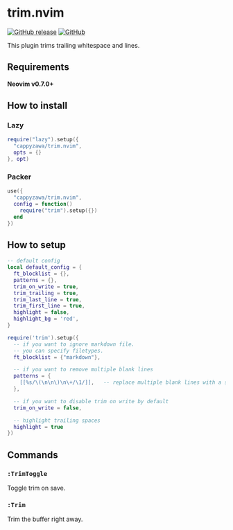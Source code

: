# trim.nvim

[![GitHub release](https://img.shields.io/github/release/cappyzawa/trim.nvim.svg)](https://github.com/cappyzawa/trim.nvim/releases)
[![GitHub](https://img.shields.io/github/license/cappyzawa/trim.nvim.svg)](./LICENSE)

This plugin trims trailing whitespace and lines.

## Requirements

**Neovim v0.7.0+**

## How to install

### Lazy

```lua
require("lazy").setup({
  "cappyzawa/trim.nvim",
  opts = {}
}, opt)
```

### Packer

```lua
use({
  "cappyzawa/trim.nvim",
  config = function()
    require("trim").setup({})
  end
})
```

## How to setup

```lua
-- default config
local default_config = {
  ft_blocklist = {},
  patterns = {},
  trim_on_write = true,
  trim_trailing = true,
  trim_last_line = true,
  trim_first_line = true,
  highlight = false,
  highlight_bg = 'red',
}
```

```lua
require('trim').setup({
  -- if you want to ignore markdown file.
  -- you can specify filetypes.
  ft_blocklist = {"markdown"},

  -- if you want to remove multiple blank lines
  patterns = {
    [[%s/\(\n\n\)\n\+/\1/]],   -- replace multiple blank lines with a single line
  },

  -- if you want to disable trim on write by default
  trim_on_write = false,

  -- highlight trailing spaces
  highlight = true
})
```

## Commands

### `:TrimToggle`

Toggle trim on save.

### `:Trim`

Trim the buffer right away.

